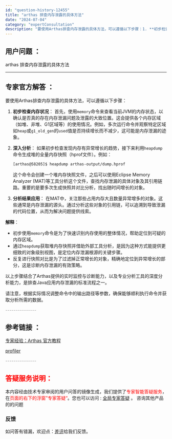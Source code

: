 ```yaml
---
id: "question-history-12455"
title: "arthas 排查内存泄露的具体方法"
date: "2024-07-04"
category: "expertConsultation"
description: "要使用Arthas排查内存泄露的具体方法，可以遵循以下步骤：1. **初步检查内存状况**：   首先，使用`memory`命令来查看当前JVM的内存状态，以确认是否真的存在内存泄漏问题及泄露的大致位置。这会提供各个内存区域（如堆、非堆、G1区域等）的使用情况。例如，多次运行命令并观察特定区域如`h"
---
```


## 用户问题 ：

arthas 排查内存泄露的具体方法

---

## 专家官方解答 ：

要使用Arthas排查内存泄露的具体方法，可以遵循以下步骤：

1. **初步检查内存状况**：
   首先，使用`memory`命令来查看当前JVM的内存状态，以确认是否真的存在内存泄漏问题及泄露的大致位置。这会提供各个内存区域（如堆、非堆、G1区域等）的使用情况。例如，多次运行命令并观察特定区域如`heap`或`g1_old_gen`的`used`值是否持续增长而不减少，这可能是内存泄漏的迹象。

2. **深入分析**：
   如果初步检查发现内存有异常增长的趋势，接下来利用`heapdump`命令生成堆的全量内存快照（hprof文件）。例如：

   ```bash
   [arthas@58205]$ heapdump arthas-output/dump.hprof
   ```

   这个命令会创建一个堆内存快照文件，之后可以使用Eclipse Memory Analyzer (MAT)等工具分析这个文件，查找内存泄漏的具体对象及其引用链路。重要的是要多次生成快照并对比分析，找出随时间增长的对象。

3. **分析结果应用**：
   在MAT中，关注那些占用内存大且数量异常增多的对象。这些通常是内存泄漏的源头。通过分析这些对象的引用链，可以追溯到导致泄漏的代码位置，从而为解决问题提供线索。

**解释**：

- 初步使用`memory`命令是为了快速识别内存使用的整体情况，帮助定位到可疑的内存区域。
- 通过`heapdump`获取堆内存快照并借助外部工具分析，是因为这种方式能提供更细致的对象级别视图，是定位内存泄漏根源的关键步骤。
- 反复进行快照对比是为了过滤掉正常增长的对象，精确地定位到异常增长的部分，这是诊断内存泄漏的有效策略。

以上步骤结合了Arthas提供的实时监控与诊断能力，以及专业分析工具的深度分析能力，是排查Java应用内存泄漏的标准流程之一。

请注意，根据实际情况调整命令中的输出路径等参数，确保能够顺利执行命令并获取分析所需的数据。

<font color="#949494">---------------</font>

## 参考链接 ：

[专家经验：Arthas 官方教程](./user-question-history11466.md)

[profiler](../profiler.md)

<font color="#949494">---------------</font>

## <font color="#FF0000">答疑服务说明：</font>

本内容经由技术专家审阅的用户问答的镜像生成，我们提供了<font color="#FF0000">专家智能答疑服务</font>，在<font color="#FF0000">页面的右下的浮窗”专家答疑“</font>。您也可以访问 : [全局专家答疑](https://answer.opensource.alibaba.com/docs/intro) 。 咨询其他产品的的问题

### 反馈

如问答有错漏，欢迎点：[差评](https://ai.nacos.io/user/feedbackByEnhancerGradePOJOID?enhancerGradePOJOId=16061)给我们反馈。
